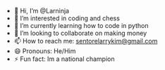 - 👋 Hi, I’m @Larninja
- 👀 I’m interested in coding and chess
- 🌱 I’m currently learning how to code in python
- 💞️ I’m looking to collaborate on making money
- 📫 How to reach me: sentorelarrykim@gmail.com
- 😄 Pronouns: He/Him
- ⚡ Fun fact: Im a national champion

<!---
Larninja/Larninja is a ✨ special ✨ repository because its `README.md` (this file) appears on your GitHub profile.
You can click the Preview link to take a look at your changes.
--->
